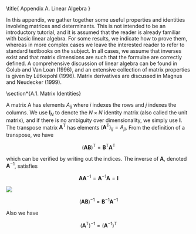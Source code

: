 \title{
Appendix A. Linear Algebra
}

In this appendix, we gather together some useful properties and identities involving matrices and determinants. This is not intended to be an introductory tutorial, and it is assumed that the reader is already familiar with basic linear algebra. For some results, we indicate how to prove them, whereas in more complex cases we leave the interested reader to refer to standard textbooks on the subject. In all cases, we assume that inverses exist and that matrix dimensions are such that the formulae are correctly defined. A comprehensive discussion of linear algebra can be found in Golub and Van Loan (1996), and an extensive collection of matrix properties is given by Lütkepohl (1996). Matrix derivatives are discussed in Magnus and Neudecker $(1999)$.

\section*{A.1. Matrix Identities}

A matrix A has elements $A_{i j}$ where $i$ indexes the rows and $j$ indexes the columns. We use $\mathbf{I}_{N}$ to denote the $N \times N$ identity matrix (also called the unit matrix), and if there is no ambiguity over dimensionality, we simply use $\mathbf{I}$. The transpose matrix $\mathbf{A}^{\mathrm{T}}$ has elements $\left(\mathbf{A}^{\mathrm{T}}\right)_{i j}=A_{j i}$. From the definition of a transpose, we have

$$
(\mathbf{A B})^{\mathrm{T}}=\mathbf{B}^{\mathrm{T}} \mathbf{A}^{\mathrm{T}}
$$

which can be verified by writing out the indices. The inverse of $\mathbf{A}$, denoted $\mathbf{A}^{-1}$, satisfies

$$
\mathbf{A} \mathbf{A}^{-1}=\mathbf{A}^{-1} \mathbf{A}=\mathbf{I}
$$

![](https://cdn.mathpix.com/cropped/2024_05_27_25fa23d4d21ea443ccefg-1.jpg?height=44&width=544&top_left_y=1888&top_left_x=412)

$$
(\mathbf{A B})^{-1}=\mathbf{B}^{-1} \mathbf{A}^{-1}
$$

Also we have

$$
\left(\mathbf{A}^{\mathrm{T}}\right)^{-1}=\left(\mathbf{A}^{-1}\right)^{\mathrm{T}}
$$